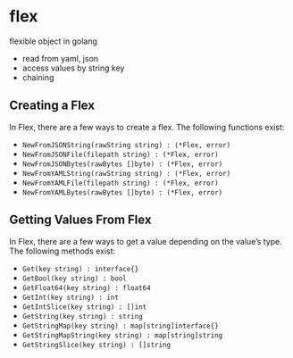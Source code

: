# flex

flexible object in golang
* read from yaml, json
* access values by string key
* chaining

## Creating a Flex

In Flex, there are a few ways to create a flex.
The following functions exist:

* `NewFromJSONString(rawString string) : (*Flex, error)`
* `NewFromJSONFile(filepath string) : (*Flex, error)`
* `NewFromJSONBytes(rawBytes []byte) : (*Flex, error)`
* `NewFromYAMLString(rawString string) : (*Flex, error)`
* `NewFromYAMLFile(filepath string) : (*Flex, error)`
* `NewFromYAMLBytes(rawBytes []byte) : (*Flex, error)`

## Getting Values From Flex

In Flex, there are a few ways to get a value depending on the value’s type.
The following methods exist:

* `Get(key string) : interface{}`
* `GetBool(key string) : bool`
* `GetFloat64(key string) : float64`
* `GetInt(key string) : int`
* `GetIntSlice(key string) : []int`
* `GetString(key string) : string`
* `GetStringMap(key string) : map[string]interface{}`
* `GetStringMapString(key string) : map[string]string`
* `GetStringSlice(key string) : []string`
